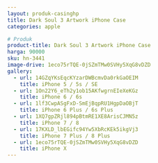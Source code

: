 ```yaml
---
layout: produk-casinghp
title: Dark Soul 3 Artwork iPhone Case
categories: apple

# Produk
product-title: Dark Soul 3 Artwork iPhone Case
harga: 90000
sku: hn-3441
image-drive: 1eco75rTQE-0jSZmTMw0SVHy5XqG8vDZD
gallery:
  - url: 14GZqYKsEqcKYzarDWBcmvDa0rkGaOEIM
    title: iPhone 5 / 5s / SE
  - url: 1On22Y6_eTh2y1ob15AKfwgrnEIeXeKGz
    title: iPhone 6 / 6s
  - url: 1lf3CwpASgFxD-SmEjBqpRU1HgpDaOBjT
    title: iPhone 6 Plus / 6s Plus
  - url: 1XQ7gpZRjl894pBtmRE1XE8ArisCJMN5z
    title: iPhone 7 / 8
  - url: 17KXLD_lbEGifc94Yw5XbRcKEk5ikgVj3
    title: iPhone 7 Plus / 8 Plus
  - url: 1eco75rTQE-0jSZmTMw0SVHy5XqG8vDZD
    title: iPhone X
---
```

